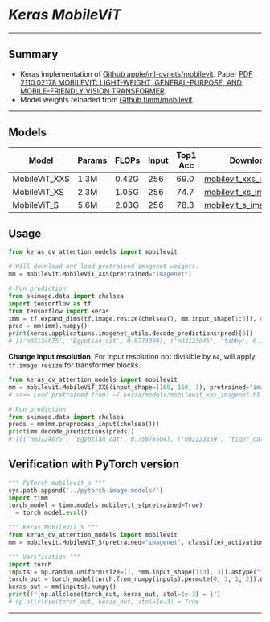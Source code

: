 # ___Keras MobileViT___
***

## Summary
  - Keras implementation of [Github apple/ml-cvnets/mobilevit](https://github.com/apple/ml-cvnets/blob/main/cvnets/models/classification/mobilevit.py). Paper [PDF 2110.02178 MOBILEVIT: LIGHT-WEIGHT, GENERAL-PURPOSE, AND MOBILE-FRIENDLY VISION TRANSFORMER](https://arxiv.org/pdf/2110.02178.pdf).
  - Model weights reloaded from [Github timm/mobilevit](https://github.com/rwightman/pytorch-image-models/blob/master/timm/models/mobilevit.py).
***

## Models
  | Model         | Params | FLOPs | Input | Top1 Acc | Download |
  | ------------- | ------ | ----- | ----- | -------- | -------- |
  | MobileViT_XXS | 1.3M   | 0.42G | 256   | 69.0     | [mobilevit_xxs_imagenet](https://github.com/leondgarse/keras_cv_attention_models/releases/download/mobilevit/mobilevit_xxs_imagenet.h5) |
  | MobileViT_XS  | 2.3M   | 1.05G | 256   | 74.7     | [mobilevit_xs_imagenet](https://github.com/leondgarse/keras_cv_attention_models/releases/download/mobilevit/mobilevit_xs_imagenet.h5) |
  | MobileViT_S   | 5.6M   | 2.03G | 256   | 78.3     | [mobilevit_s_imagenet](https://github.com/leondgarse/keras_cv_attention_models/releases/download/mobilevit/mobilevit_s_imagenet.h5) |
## Usage
  ```py
  from keras_cv_attention_models import mobilevit

  # Will download and load pretrained imagenet weights.
  mm = mobilevit.MobileViT_XXS(pretrained="imagenet")

  # Run prediction
  from skimage.data import chelsea
  import tensorflow as tf
  from tensorflow import keras
  imm = tf.expand_dims(tf.image.resize(chelsea(), mm.input_shape[1:3]), 0) / 255 # Chelsea the cat
  pred = mm(imm).numpy()
  print(keras.applications.imagenet_utils.decode_predictions(pred)[0])
  # [('n02124075', 'Egyptian_cat', 0.6774389), ('n02123045', 'tabby', 0.12461892), ...]
  ```
  **Change input resolution**. For input resolution not divisible by `64`, will apply `tf.image.resize` for transformer blocks.
  ```py
  from keras_cv_attention_models import mobilevit
  mm = mobilevit.MobileViT_XXS(input_shape=(160, 160, 3), pretrained="imagenet")
  # >>>> Load pretrained from: ~/.keras/models/mobilevit_xxs_imagenet.h5

  # Run prediction
  from skimage.data import chelsea
  preds = mm(mm.preprocess_input(chelsea()))
  print(mm.decode_predictions(preds))
  # [[('n02124075', 'Egyptian_cat', 0.75876504), ('n02123159', 'tiger_cat', 0.09625653), ...]
  ```
## Verification with PyTorch version
  ```py
  """ PyTorch mobilevit_s """
  sys.path.append('../pytorch-image-models/')
  import timm
  torch_model = timm.models.mobilevit_s(pretrained=True)
  _ = torch_model.eval()

  """ Keras MobileViT_S """
  from keras_cv_attention_models import mobilevit
  mm = mobilevit.MobileViT_S(pretrained="imagenet", classifier_activation=None)

  """ Verification """
  import torch
  inputs = np.random.uniform(size=(1, *mm.input_shape[1:3], 3)).astype("float32")
  torch_out = torch_model(torch.from_numpy(inputs).permute(0, 3, 1, 2)).detach().numpy()
  keras_out = mm(inputs).numpy()
  print(f"{np.allclose(torch_out, keras_out, atol=1e-3) = }")
  # np.allclose(torch_out, keras_out, atol=1e-3) = True
  ```
***
